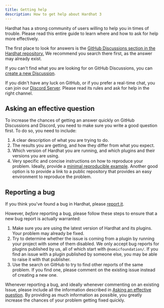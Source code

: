 ```yaml
---
title: Getting help
description: How to get help about Hardhat 3
---
```


Hardhat has a strong community of users willing to help you in times of trouble. Please read this entire guide to learn where and how to ask for help more effectively.

The first place to look for answers is the [GitHub Discussions section in the Hardhat repository.](https://github.com/NomicFoundation/hardhat/discussions) We recommend you search there first, as the answer may already exist.

If you can't find what you are looking for on GitHub Discussions, you can [create a new Discussion](https://github.com/NomicFoundation/hardhat/discussions/new).

If you didn't have any luck on GitHub, or if you prefer a real-time chat, you can join our [Discord Server](https://hardhat.org/discord). Please read its rules and ask for help in the right channel.

## Asking an effective question

To increase the chances of getting an answer quickly on GitHub Discussions and Discord, you need to make sure you write a good question first. To do so, you need to include:

1. A clear description of what you are trying to do.
2. The results you are getting, and how they differ from what you expect.
3. Which version of Hardhat you are running, and which plugins and their versions you are using.
4. Very specific and concise instructions on how to reproduce your problem. Ideally, provide a [minimal reproducible example](https://stackoverflow.com/help/minimal-reproducible-example). Another good option is to provide a link to a public repository that provides an easy environment to reproduce the problem.

## Reporting a bug

If you think you've found a bug in Hardhat, please [report it](https://github.com/NomicFoundation/hardhat/issues/new?template=bug-report.yml).

However, _before_ reporting a bug, please follow these steps to ensure that a new bug report is actually warranted:

1. Make sure you are using the latest version of Hardhat and its plugins. Your problem may already be fixed.
2. Try to determine whether the issue is coming from a plugin by running your project with some of them disabled. We only accept bug reports for plugins published by us, all of which start with `@nomicfoundation/`. If you find an issue with a plugin published by someone else, you may be able to raise it with that publisher.
3. Use the search on GitHub to try to find other reports of the same problem. If you find one, please comment on the existing issue instead of creating a new one.

Whenever reporting a bug, and ideally whenever commenting on an existing Issue, please include all the information described in [Asking an effective question](#asking-an-effective-question). By providing as much information as possible, you greatly increase the chances of your problem getting fixed quickly.
